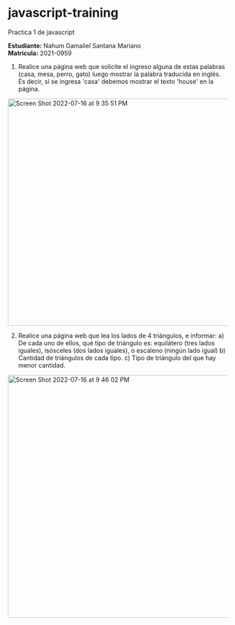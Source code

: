# javascript-training
Practica 1 de javascript

**Estudiante:** Nahum Gamaliel Santana Mariano<br>
**Matricula:** 2021-0959


1. Realice una página web que solicite el ingreso alguna de estas palabras (casa, mesa,
perro, gato) luego mostrar la palabra traducida en inglés. Es decir, si se ingresa 'casa'
debemos mostrar el texto 'house' en la página.

<img width="521" alt="Screen Shot 2022-07-16 at 9 35 51 PM" src="https://user-images.githubusercontent.com/37852973/179380323-c0793d6f-ca40-4dce-9553-34c44afebc4a.png">

2. Realice una página web que lea los lados de 4 triángulos, e informar:
a) De cada uno de ellos, qué tipo de triángulo es: equilátero (tres lados iguales),
isósceles (dos lados iguales), o escaleno (ningún lado igual)
b) Cantidad de triángulos de cada tipo.
c) Tipo de triángulo del que hay menor cantidad.

<img width="557" alt="Screen Shot 2022-07-16 at 9 46 02 PM" src="https://user-images.githubusercontent.com/37852973/179380541-a7fd91ec-11cb-4218-9d1c-c1fb909d4f9d.png">
